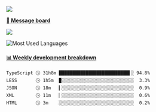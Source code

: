 [![](https://count.getloli.com/get/@SmaIIstars.github.readme)](https://count.getloli.com/)


[**💬 Message board**](https://chat.getloli.com/room/@SmaIIstars.github)

[![](https://chat.getloli.com/room/@SmaIIstars.github/svg?width=600&height=100&limit=20&theme=light&fontSize=14)](https://chat.getloli.com/room/@SmaIIstars.github)


![Most Used Languages](https://github-readme-stats.vercel.app/api/top-langs/?username=SmaIIstars&theme=dark&layout=compact)

<!-- waka-box start -->
#### <a href="https://gist.github.com/e31f5e1b7a15ee54e2fc8fca68aa5e2b" target="_blank">📊 Weekly development breakdown</a>
```text
TypeScript 🕓 31h8m ██████████████████████████▌░ 94.8%
LESS       🕓 1h5m  ▉░░░░░░░░░░░░░░░░░░░░░░░░░░░  3.3%
JSON       🕓 18m   ▎░░░░░░░░░░░░░░░░░░░░░░░░░░░  0.9%
XML        🕓 11m   ▏░░░░░░░░░░░░░░░░░░░░░░░░░░░  0.6%
HTML       🕓 3m    ░░░░░░░░░░░░░░░░░░░░░░░░░░░░  0.2%
```
<!-- Powered by https://github.com/YouEclipse/waka-box-go . -->
<!-- waka-box end -->
